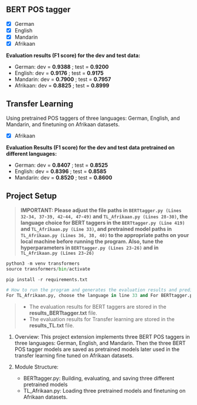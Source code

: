 ## BERT POS tagger

- [x] German
- [x] English
- [x] Mandarin
- [x] Afrikaan

**Evaluation results (F1 score) for the dev and test data:**

- German: dev = **0.9388** ; test = **0.9200**
- English: dev = **0.9176** ; test = **0.9175**
- Mandarin: dev = **0.7900** ; test = **0.7957**
- Afrikaan: dev = **0.8825** ; test = **0.8999**

## Transfer Learning

Using pretrained POS taggers of three languages: German, English, and Mandarin, and finetuning on Afrikaan datasets.
- [x] Afrikaan


**Evaluation Results (F1 score) for the dev and test data pretrained on different languages:**

- German: dev = **0.8407** ; test = **0.8525**
- English: dev = **0.8396** ; test = **0.8585**
- Mandarin: dev = **0.8520** ; test = **0.8600**

## Project Setup

> **IMPORTANT: Please adjust the file paths in `BERTtagger.py (Lines 32-34, 37-39, 42-44, 47-49)` and `TL_Afrikaan.py (Lines 28-30)`, the language choice for BERT taggers in the `BERTtagger.py (Line 419)` and `TL_Afrikaan.py (Line 33)`, and pretrained model paths in `TL_Afrikaan.py (Lines 36, 38, 40)` to the appropriate paths on your local machine before running the program. Also, tune the hyperparameters in `BERTtagger.py (Lines 23-26)` and in `TL_Afrikaan.py (Lines 23-26)`**

```python
python3 -m venv transformers
source transformers/bin/activate

pip install -r requirements.txt

# How to run the program and generates the evaluation results and predictions
For TL_Afrikaan.py, choose the language in line 33 and For BERTtagger.py, choose the language in line 419, and run the file.
```

> - The evaluation results for BERT taggers are stored in the **results_BERTtagger.txt** file.
> - The evaluation results for Transfer learning are stored in the **results_TL.txt** file.

1. Overview:
   This project extension implements three BERT POS taggers in three languages: German, English, and Mandarin. Then the three BERT POS tagger models are saved as pretrained models later used in the transfer learning fine tuned on Afrikaan datasets.

2. Module Structure:
   - BERTtagger.py: Building, evaluating, and saving three different pretrained models
   - TL_Afrikaan.py: Loading three pretrained models and finetuning on Afrikaan datasets. 
